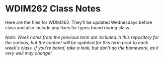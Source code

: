 # WDIM262 Class Notes
Here are the files for WDIM262. They'll be updated Wednesdays before class and also include any fixes for typos found during class.

*Note: Week notes from the previous term are included in this repository for the curious, but the content will be updated for this term prior to each week's class. If you're bored, take a look, but don't do the homework, as it very well may change!*
